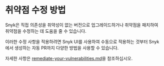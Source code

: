 # 취약점 수정 방법

Snyk은 직접 의존성을 취약성이 없는 버전으로 업그레이드하거나 취약점을 패치하여 취약점을 수정하는 데 도움을 줄 수 있습니다.

이러한 수정 사항을 적용하려면 Snyk UI를 사용하여 수동으로 적용하는 것부터 Snyk에서 생성하는 자동 PR까지 다양한 방법을 사용할 수 있습니다.

자세한 사항은 [remediate-your-vulnerabilities.md](../issue-management/remediate-your-vulnerabilities.md "mention")을 참조하십시오.
